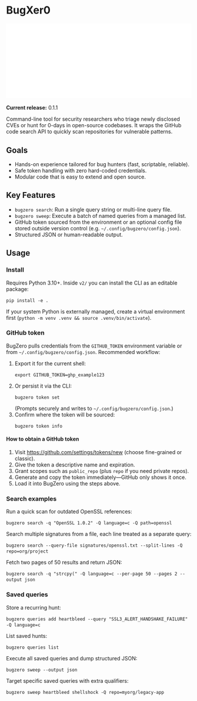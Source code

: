 # BugXer0

![BugXer0 logo](Bug-Zero-logo-white.webp)

**Current release:** 0.1.1

Command-line tool for security researchers who
triage newly disclosed CVEs or hunt for 0-days in open-source codebases.
It wraps the GitHub code search API to quickly scan repositories for
vulnerable patterns.

## Goals
- Hands-on experience tailored for bug hunters (fast, scriptable, reliable).
- Safe token handling with zero hard-coded credentials.
- Modular code that is easy to extend and open source.

## Key Features
- `bugzero search`: Run a single query string or multi-line query file.
- `bugzero sweep`: Execute a batch of named queries from a managed list.
- GitHub token sourced from the environment or an optional config file
  stored outside version control (e.g. `~/.config/bugzero/config.json`).
- Structured JSON or human-readable output.


## Usage
### Install
Requires Python 3.10+. Inside `v2/` you can install the CLI as an editable package:
```
pip install -e .
```
If your system Python is externally managed, create a virtual environment first
(`python -m venv .venv && source .venv/bin/activate`).

### GitHub token
BugZero pulls credentials from the `GITHUB_TOKEN` environment variable or from
`~/.config/bugzero/config.json`. Recommended workflow:
1. Export it for the current shell:
   ```
   export GITHUB_TOKEN=ghp_example123
   ```
2. Or persist it via the CLI:
   ```
   bugzero token set
   ```
   (Prompts securely and writes to `~/.config/bugzero/config.json`.)
3. Confirm where the token will be sourced:
   ```
   bugzero token info
   ```

#### How to obtain a GitHub token
1. Visit https://github.com/settings/tokens/new (choose fine-grained or classic).
2. Give the token a descriptive name and expiration.
3. Grant scopes such as `public_repo` (plus `repo` if you need private repos).
4. Generate and copy the token immediately—GitHub only shows it once.
5. Load it into BugZero using the steps above.

### Search examples
Run a quick scan for outdated OpenSSL references:
```
bugzero search -q "OpenSSL 1.0.2" -Q language=c -Q path=openssl
```

Search multiple signatures from a file, each line treated as a separate query:
```
bugzero search --query-file signatures/openssl.txt --split-lines -Q repo=org/project
```

Fetch two pages of 50 results and return JSON:
```
bugzero search -q "strcpy(" -Q language=c --per-page 50 --pages 2 --output json
```

### Saved queries
Store a recurring hunt:
```
bugzero queries add heartbleed --query "SSL3_ALERT_HANDSHAKE_FAILURE" -Q language=c
```

List saved hunts:
```
bugzero queries list
```

Execute all saved queries and dump structured JSON:
```
bugzero sweep --output json
```

Target specific saved queries with extra qualifiers:
```
bugzero sweep heartbleed shellshock -Q repo=myorg/legacy-app
```
